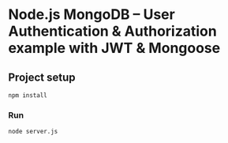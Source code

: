 # Node.js MongoDB – User Authentication & Authorization example with JWT & Mongoose

## Project setup
```
npm install
```

### Run
```
node server.js
```
